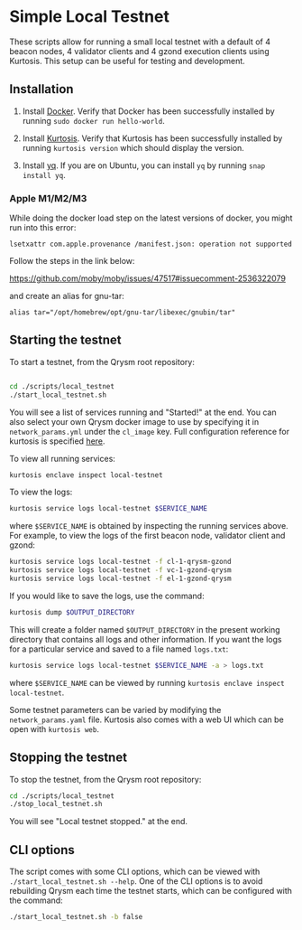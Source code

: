 # Simple Local Testnet

These scripts allow for running a small local testnet with a default of 4 beacon nodes, 4 validator clients and 4 gzond execution clients using Kurtosis.
This setup can be useful for testing and development.

## Installation

1. Install [Docker](https://docs.docker.com/get-docker/). Verify that Docker has been successfully installed by running `sudo docker run hello-world`. 

1. Install [Kurtosis](https://docs.kurtosis.com/install/). Verify that Kurtosis has been successfully installed by running `kurtosis version` which should display the version.

1. Install [yq](https://github.com/mikefarah/yq). If you are on Ubuntu, you can install `yq` by running `snap install yq`.

### Apple M1/M2/M3

While doing the docker load step on the latest versions of docker, you might run into this error:

```
lsetxattr com.apple.provenance /manifest.json: operation not supported
```

Follow the steps in the link below:

https://github.com/moby/moby/issues/47517#issuecomment-2536322079

and create an alias for gnu-tar:

```
alias tar="/opt/homebrew/opt/gnu-tar/libexec/gnubin/tar"
```

## Starting the testnet

To start a testnet, from the Qrysm root repository:
```bash

cd ./scripts/local_testnet
./start_local_testnet.sh
```

You will see a list of services running and "Started!" at the end. 
You can also select your own Qrysm docker image to use by specifying it in `network_params.yml` under the `cl_image` key.
Full configuration reference for kurtosis is specified [here](https://github.com/theQRL/zond-package?tab=readme-ov-file#configuration).

To view all running services:

```bash
kurtosis enclave inspect local-testnet
```

To view the logs:

```bash
kurtosis service logs local-testnet $SERVICE_NAME
```

where `$SERVICE_NAME` is obtained by inspecting the running services above. For example, to view the logs of the first beacon node, validator client and gzond:

```bash
kurtosis service logs local-testnet -f cl-1-qrysm-gzond 
kurtosis service logs local-testnet -f vc-1-gzond-qrysm
kurtosis service logs local-testnet -f el-1-gzond-qrysm
```

If you would like to save the logs, use the command:

```bash
kurtosis dump $OUTPUT_DIRECTORY
```

This will create a folder named `$OUTPUT_DIRECTORY` in the present working directory that contains all logs and other information. If you want the logs for a particular service and saved to a file named `logs.txt`:

```bash
kurtosis service logs local-testnet $SERVICE_NAME -a > logs.txt
```
where `$SERVICE_NAME` can be viewed by running `kurtosis enclave inspect local-testnet`.

Some testnet parameters can be varied by modifying the `network_params.yaml` file. Kurtosis also comes with a web UI which can be open with `kurtosis web`.

## Stopping the testnet

To stop the testnet, from the Qrysm root repository:

```bash
cd ./scripts/local_testnet
./stop_local_testnet.sh
```

You will see "Local testnet stopped." at the end. 

## CLI options

The script comes with some CLI options, which can be viewed with `./start_local_testnet.sh --help`. One of the CLI options is to avoid rebuilding Qrysm each time the testnet starts, which can be configured with the command:

```bash
./start_local_testnet.sh -b false
```